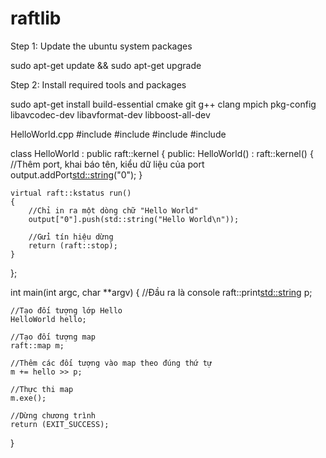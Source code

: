 # raftlib

Step 1: Update the ubuntu system packages

sudo apt-get update && sudo apt-get upgrade

Step 2: Install required tools and packages

sudo apt-get install build-essential cmake git g++ clang mpich pkg-config libavcodec-dev libavformat-dev libboost-all-dev

HelloWorld.cpp
#include <raft>
#include <raftio>
#include <cstdlib>
#include <string>

class HelloWorld : public raft::kernel
{
public:
    HelloWorld() : raft::kernel()
    {
        //Thêm port, khai báo tên, kiểu dữ liệu của port 
        output.addPort<std::string>("0");
    }

    virtual raft::kstatus run()
    {
        //Chỉ in ra một dòng chữ "Hello World"
        output["0"].push(std::string("Hello World\n"));

        //Gửi tín hiệu dừng
        return (raft::stop);
    }
};

int main(int argc, char **argv)
{
    //Đầu ra là console 
    raft::print<std::string> p;

    //Tạo đối tượng lớp Hello 
    HelloWorld hello;
    
    //Tạo đối tượng map 
    raft::map m;
    
    //Thêm các đối tượng vào map theo đúng thứ tự 
    m += hello >> p;
    
    //Thực thi map 
    m.exe();

    //Dừng chương trình 
    return (EXIT_SUCCESS);
}
